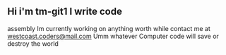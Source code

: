 Hi i'm tm-git1 I write code        
-
assembly
Im currently working on anything worth while
contact me at westcoast.coders@mail.com
Umm whatever
Computer code will save or destroy the world

<!---
tm-git1/tm-git1 is a ✨ special ✨ repository because its `README.md` (this file) appears on your GitHub profile.
You can click the Preview link to take a look at your changes.
--->
